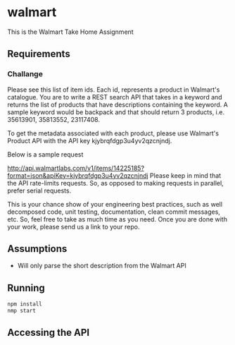 # walmart
This is the Walmart Take Home Assignment

## Requirements
### Challange
Please see this list of item ids. Each id, represents a product in Walmart's catalogue. You are to write a REST search API that takes in a keyword and returns the list of products that have descriptions containing the keyword. A sample keyword would be backpack and that should return 3 products, i.e. 35613901, 35813552, 23117408.

To get the metadata associated with each product, please use Walmart's Product API with the API key kjybrqfdgp3u4yv2qzcnjndj.

Below is a sample request

http://api.walmartlabs.com/v1/items/14225185?format=json&apiKey=kjybrqfdgp3u4yv2qzcnjndj
Please keep in mind that the API rate-limits requests. So, as opposed to making requests in parallel, prefer serial requests.

This is your chance show of your engineering best practices, such as well decomposed code, unit testing, documentation, clean commit messages, etc. So, feel free to take as much time as you need. Once you are done with your work, please send us a link to your repo.

## Assumptions
* Will only parse the short description from the Walmart API

## Running
```bash
npm install
nmp start
```
## Accessing the API

